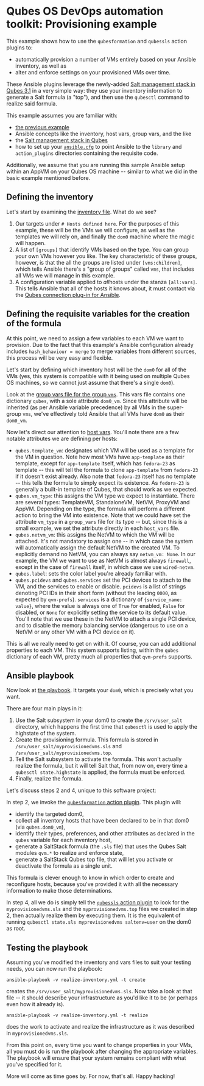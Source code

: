 Qubes OS DevOps automation toolkit: Provisioning example
========================================================

This example shows how to use the `qubesformation` and `qubessls`
action plugins to:

* automatically provision a number of VMs entirely based on your Ansible
   inventory, as well as
* alter and enforce settings on your provisioned VMs over time.

These Ansible plugins leverage the newly-added
[Salt management stack in Qubes 3.1](https://www.qubes-os.org/news/2015/12/14/mgmt-stack/)
in a very simple way: they use your inventory information to generate
a Salt formula (a "top"), and then use the `qubesctl` command to realize
said formula.

This example assumes you are familiar with:

* [the previous example](../ansible/)
* Ansible concepts like the inventory, host vars, group vars, and the like
* the [Salt management stack in Qubes](https://www.qubes-os.org/news/2015/12/14/mgmt-stack/)
* how to set up your [`ansible.cfg`](./ansible.cfg) to point Ansible to the
   `library` and `action_plugins` directories containing the requisite code.

Additionally, we assume that you are running this sample Ansible setup within
an AppVM on your Qubes OS machine -- similar to what we did in the basic
example mentioned before.

Defining the inventory
----------------------

Let's start by examining the [inventory file](./hosts).  What do we
see?

1. Our targets under `# Hosts defined here`.  For the purposes of this example,
   these will be the VMs we will configure, as well as the templates we will
   rely on, and finally the `dom0` machine where the magic will happen.
2. A list of `[groups]` that identify VMs based on the type.  You can group
   your own VMs however you like.  The key characteristic of these groups,
   however, is that the all the groups are listed under `[vms:children]`,
   which tells Ansible there's a "group of groups" called `vms`, that
   includes all VMs we will manage in this example.
3. A configuration variable applied to *all*hosts under the stanza
   `[all:vars]`.  This tells Ansible that all of the hosts it knows about,
   it must contact via the [Qubes connection plug-in for Ansible](../../ansible/connection_plugins/qubes.py).

Defining the requisite variables for the creation of the formula
----------------------------------------------------------------

At this point, we need to assign a few variables to each VM we want
to provision.  Due to the fact that this example's Ansible configuration
already includes `hash_behaviour = merge` to merge variables
from different sources, this process will be very easy and flexible.

Let's start by defining which inventory host will be
the `dom0` for all of the VMs (yes, this system is compatible
with it being used on multiple Qubes OS machines, so we cannot just
assume that there's a single `dom0`).

Look at the [group vars file for the group `vms`](group_vars/vms.yml).
This vars file contains one dictionary `qubes`, with a sole attribute
`dom0_vm`.  Since this attribute will be inherited (as per Ansible variable
precedence) by all VMs in the super-group `vms`, we've effectively told
Ansible that all VMs have `dom0` as their `dom0_vm`.

Now let's direct our attention to [host vars](host_vars/).  You'll note there
are a few notable attributes we are defining per hosts:

* `qubes.template_vm`: designates which VM will be used as a template
   for the VM in question.  Note how most VMs have `app-template`
   as their template, except for `app-template` itself, which has `fedora-23`
   as template -- this will tell the formula to clone `app-template` from
   `fedora-23` if it doesn't exist already.  Also note that `fedora-23` itself
   has no template -- this tells the formula to simply expect its existence.
   As `fedora-23` is generally a built-in template of Qubes, that should
   work as we expected.
* `qubes.vm_type`: this assigns the VM type we expect to instantiate.
   There are several types: TemplateVM, StandaloneVM, NetVM, ProxyVM
   and AppVM.  Depending on the type, the formula will perform a
   different action to bring the VM into existence.  Note that we could have
   set the attribute `vm_type` in a `group_vars` file for its type -- but,
   since this is a small example, we set the attribute directly in each
   `host_vars` file.
* `qubes.netvm_vm`: this assigns the NetVM to which the VM
   will be attached.  It's not mandatory to assign one -- in which case
   the system will automatically assign the default NetVM to the
   created VM.  To explicitly demand no NetVM, you can always say
   `netvm_vm: None`.  In our example, the VM we want to use as
   NetVM is almost always `firewall`, except in the case of `firewall`
   itself, in which case we use `wired-netvm`.
* `qubes.label`: sets the color label you're already familiar with.
* `qubes.pcidevs` and `qubes.services` set the PCI devices to
   attach to the VM, and the services to enable or disable.  `pcidevs`
   is a list of strings denoting PCI IDs in their short form (without the
   leading `0000`, as expected by `qvm-prefs`).  `services` is a
   dictionary of `{service_name: value}`, where the value is
   always one of `True` for enabled, `False` for disabled, or `None`
   for explicitly setting the service to its default value.  You'll note
   that we use these in the NetVM to attach a single PCI device,
   and to disable the memory balancing service (dangerous to
   use on a NetVM or any other VM with a PCI device on it).

This is all we really need to get on with it.  Of course, you can add
additional properties to each VM.  This system supports listing,
within the `qubes` dictionary of each VM, pretty much all properties
that `qvm-prefs` supports.

Ansible playbook
----------------

Now look at [the playbook](./realize-inventory.yml).  It targets your
`dom0`, which is precisely what you want.

There are four main plays in it:

1. Use the Salt subsystem in your dom0 to create the `/srv/user_salt`
   directory, which happens the first time that `qubesctl` is used to apply
   the highstate of the system.
2. Create the provisioning formula.  This formula is stored in
   `/srv/user_salt/myprovisionedvms.sls` and
   `/srv/user_salt/myprovisionedvms.top`.
3. Tell the Salt subsystem to activate the formula.  This won't actually
   realize the formula, but it will tell Salt that, from now on, every time
   a `qubesctl state.highstate` is applied, the formula must be
   enforced.
4. Finally, realize the formula.

Let's discuss steps 2 and 4, unique to this software project:

In step 2, we invoke the [`qubesformation` action plugin](../../ansible/action_plugins/qubesformation.py]).  This plugin will:

* identify the targeted dom0,
* collect all inventory hosts that have been declared to be in that dom0
   (via `qubes.dom0_vm`),
* identify their types, preferences, and other attributes as declared
   in the `qubes` variable for each inventory host,
* generate a SaltStack formula (the `.sls` file) that uses the Qubes
   Salt modules `qvm.*` to realize and enforce state,
* generate a SaltStack Qubes top file, that will let you activate
   or deactivate the formula as a single unit.

This formula is clever enough to know in which order to create and
reconfigure hosts, because you've provided it with all the necessary
information to make those determinations.

In step 4, all we do is simply tell the [`qubessls` action plugin](../../ansible/action_plugins/qubessls.py) to look for the `myprovisionedvms.sls`
and the `myprovisionedvms.top` files we created in step 2, then
actually realize them by executing them.  It is the equivalent of running
`qubesctl state.sls myprovisionedvms saltenv=user` on the
dom0 as root.

Testing the playbook
--------------------

Assuming you've modified the inventory and vars files to suit your
testing needs, you can now run the playbook:

    ansible-playbook -v realize-inventory.yml -t create

creates the `/srv/user_salt/myprovisionedvms.sls`.  Now take
a look at that file -- it should describe your infrastructure as you'd like
it to be (or perhaps even how it already is).

    ansible-playbook -v realize-inventory.yml -t realize

does the work to activate and realize the infrastructure as it was
described in `myprovisionedvms.sls`.

From this point on, every time you want to change properties in
your VMs, all you must do is run the playbook after changing
the appropriate variables.  The playbook will ensure that your
system remains compliant with what you've specified for it.

More will come as time goes by.  For now, that's all.  Happy hacking!
